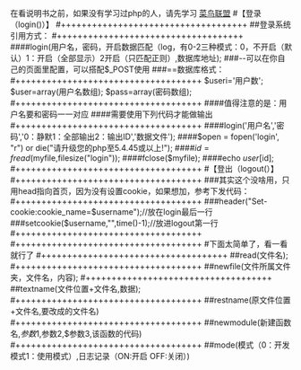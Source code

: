 在看说明书之前，如果没有学习过php的人，请先学习
[菜鸟联盟](https://www.runoob.com/php/)
#【登录（login()）】
#++++++++++++++++++++++++++++++++++++
##登录系统引用方式：
#++++++++++++++++++++++++++++++++++++
####login(用户名，密码，开启数据匹配（log，有0-2三种模式：0，不开启（默认）1：开启（全部显示）2开启（只匹配正则）,数据库地址);
###--可以在你自己的页面里配置，可以搭配$_POST使用
###==数据库格式：
#++++++++++++++++++++++++++++++++++++
             $useri='用户数';               
             $user=array(用户名数组);
             $pass=array(密码数组);
#++++++++++++++++++++++++++++++++++++
####值得注意的是：用户名要和密码一一对应
####需要使用下列代码才能做输出
#++++++++++++++++++++++++++++++++++++
####login('用户名','密码','0：静默1：全部输出2：输出ID','数据文件');
####$open = fopen('login', "r") or die("请升级您的php至5.4.45或以上!");
####$id = fread($myfile,filesize("login"));
####fclose($myfile);
####echo $user[$id];
#++++++++++++++++++++++++++++++++++++
#【登出（logout(）】
#++++++++++++++++++++++++++++++++++++
###其实这个没啥用，只用head指向首页，因为没有设置cookie，如果想加，参考下发代码：
#++++++++++++++++++++++++++++++++++++
###header("Set-cookie:cookie_name=$username");//放在login最后一行
###setcookie($username,"",time()-1);//放进logout第一行
#++++++++++++++++++++++++++++++++++++
#++++++++++++++++++++++++++++++++++++
#下面太简单了，看一看就行了
#++++++++++++++++++++++++++++++++++++
##read(文件名);
#++++++++++++++++++++++++++++++++++++
##newfile(文件所属文件夹，文件名，内容);
#++++++++++++++++++++++++++++++++++++
##textname(文件位置+文件名,数据);
#++++++++++++++++++++++++++++++++++++
##restname(原文件位置+文件名,要改成的文件名)
#++++++++++++++++++++++++++++++++++++
##newmodule(新建函数名,$参数1,$参数2,$参数3,该函数的代码)
#++++++++++++++++++++++++++++++++++++
##mode(模式（0：开发模式1：使用模式）,日志记录（ON:开启 OFF:关闭）)
